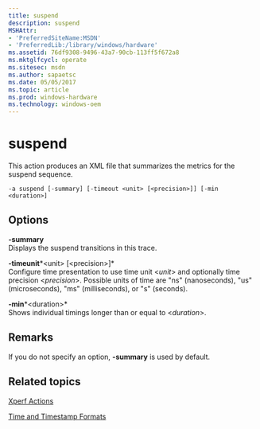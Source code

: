 ```yaml
---
title: suspend
description: suspend
MSHAttr:
- 'PreferredSiteName:MSDN'
- 'PreferredLib:/library/windows/hardware'
ms.assetid: 76df9308-9496-43a7-90cb-113ff5f672a8
ms.mktglfcycl: operate
ms.sitesec: msdn
ms.author: sapaetsc
ms.date: 05/05/2017
ms.topic: article
ms.prod: windows-hardware
ms.technology: windows-oem
---
```


# suspend


This action produces an XML file that summarizes the metrics for the suspend sequence.

```
-a suspend [-summary] [-timeout <unit> [<precision>]] [-min <duration>]
```

## Options


<a href="" id="-summary"></a>**-summary**  
Displays the suspend transitions in this trace.

<a href="" id="-timeunit-unit----precision--"></a>**-timeunit***&lt;unit&gt; \[&lt;precision&gt;\]*  
Configure time presentation to use time unit &lt;*unit*&gt; and optionally time precision &lt;*precision*&gt;. Possible units of time are "ns" (nanoseconds), "us" (microseconds), "ms" (milliseconds), or "s" (seconds).

<a href="" id="-min-duration-"></a>**-min***&lt;duration&gt;*  
Shows individual timings longer than or equal to &lt;*duration*&gt;.

## Remarks


If you do not specify an option, **-summary** is used by default.

## Related topics


[Xperf Actions](xperf-actions.md)

[Time and Timestamp Formats](time-and-timestamp-formats.md)

 

 







